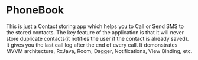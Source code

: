 # PhoneBook
This is just a Contact storing app which helps you to Call or Send SMS to the stored contacts. The key feature of the application is that it will never store duplicate contacts(it notifies the user if the contact is already saved). It gives you the last call log after the end of every call. It demonstrates MVVM architecture, RxJava, Room, Dagger, Notifications, View Binding, etc.
